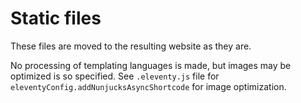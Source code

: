 # Static files

These files are moved to the resulting website as they are.

No processing of templating languages is made, but images
may be optimized is so specified. See `.eleventy.js` file
for `eleventyConfig.addNunjucksAsyncShortcode` for image
optimization.
